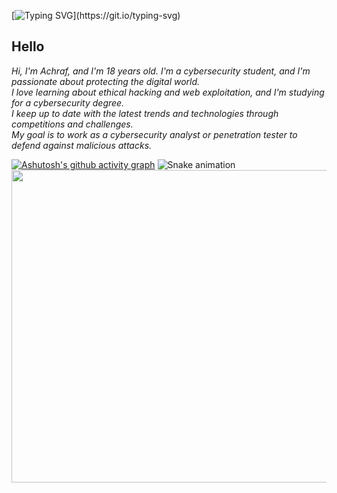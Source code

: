 

[![Typing SVG](https://readme-typing-svg.demolab.com?font=Fira+Code&size=35&pause=1000&color=9e4c98&width=435&lines=HELLO+WORLD!)](https://git.io/typing-svg)

## Hello
*Hi, I'm Achraf, and I'm 18 years old. I'm a cybersecurity student, and I'm passionate about protecting the digital world.*</br>
*I love learning about ethical hacking and web exploitation, and I'm studying for a cybersecurity degree.*</br>
*I keep up to date with the latest trends and technologies through competitions and challenges.*</br>
*My goal is to work as a cybersecurity analyst or penetration tester to defend against malicious attacks.*</br>

[![Ashutosh's github activity graph](https://github-readme-activity-graph.cyclic.app/graph?username=ACHUX21&bg_color=000000&color=9e4c98&line=9e4c98&point=9c9c9c&area=true&hide_border=true)](https://github.com/ashutosh00710/github-readme-activity-graph)
![Snake animation](https://github.com/thepiyushmalhotra/thepiyushmalhotra/blob/output/github-contribution-grid-snake.svg)
<img src="https://i.pinimg.com/originals/64/3b/f3/643bf370f6016c5d68e7e54d55086af0.gif" width="800" height="500" />

